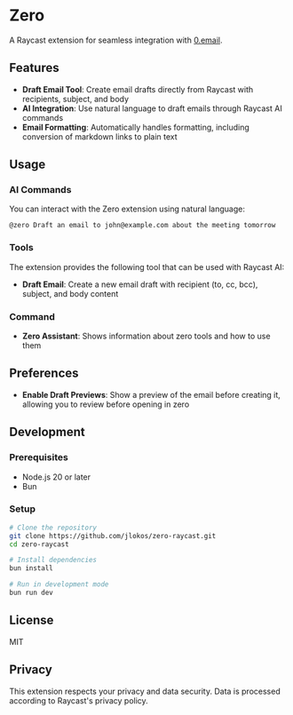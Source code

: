 # Zero

A Raycast extension for seamless integration with [0.email](https://0.email).

## Features

- **Draft Email Tool**: Create email drafts directly from Raycast with recipients, subject, and body
- **AI Integration**: Use natural language to draft emails through Raycast AI commands
- **Email Formatting**: Automatically handles formatting, including conversion of markdown links to plain text

## Usage

### AI Commands
You can interact with the Zero extension using natural language:

```
@zero Draft an email to john@example.com about the meeting tomorrow
```

### Tools
The extension provides the following tool that can be used with Raycast AI:

- **Draft Email**: Create a new email draft with recipient (to, cc, bcc), subject, and body content

### Command
- **Zero Assistant**: Shows information about zero tools and how to use them

## Preferences

- **Enable Draft Previews**: Show a preview of the email before creating it, allowing you to review before opening in zero

## Development

### Prerequisites
- Node.js 20 or later
- Bun

### Setup
```bash
# Clone the repository
git clone https://github.com/jlokos/zero-raycast.git
cd zero-raycast

# Install dependencies
bun install

# Run in development mode
bun run dev
```

## License

MIT

## Privacy

This extension respects your privacy and data security. Data is processed according to Raycast's privacy policy.